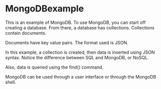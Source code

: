 # MongoDBexample

This is an example of MongoDB.  To use MongoDB, you can start off creating a database.  From there, a database has collections.  Collections contain documents.

Documents have key value pairs.  The format used is JSON.

In this example, a collection is created, then data is inserted using JSON syntax.  Notice the difference between SQL and MongoDB, or NoSQL.

Also, data is queried using the find() command.

MongoDB can be used through a user interface or through the MongoDB shell.
